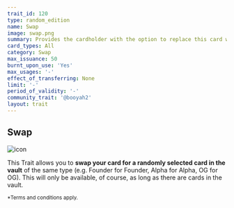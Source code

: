 ```yaml
---
trait_id: 120
type: random_edition
name: Swap
image: swap.png
summary: Provides the cardholder with the option to replace this card with a randomly selected card from the vault of the same type.
card_types: All
category: Swap
max_issuance: 50
burnt_upon_use: 'Yes'
max_usages: '-'
effect_of_transferring: None
limit: '-'
period_of_validity: '-'
community_trait: '@booyah2'
layout: trait
---
```


## Swap

![icon](/assets/images/trait-icons/{{page.image}})

This Trait allows you to **swap your card for a randomly selected card in the vault** of the same type (e.g. Founder for Founder, Alpha for Alpha, OG for OG). This will only be available, of course, as long as there are cards in the vault.

<small>*Terms and conditions apply.</small>